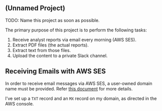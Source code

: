 (Unnamed Project)
---
TODO: Name this project as soon as possible.

The primary purpose of this project is to perform the following tasks:

1. Receive analyst reports via email every morning (AWS SES).
1. Extract PDF files (the actual reports).
1. Extract text from those files.
1. Upload the content to a private Slack channel.

Receiving Emails with AWS SES
---

In order to receive email messages via AWS SES, a user-owned domain name must
be provided. Refer [this document](http://docs.aws.amazon.com/ses/latest/DeveloperGuide/receiving-email-verification.html)
for more details.

I've set up a `TXT` record and an `MX` record on my domain, as directed in the
AWS console.
